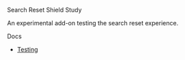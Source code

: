 Search Reset Shield Study

An experimental add-on testing the search reset experience.

Docs

* [Testing](docs/Testing.md)
